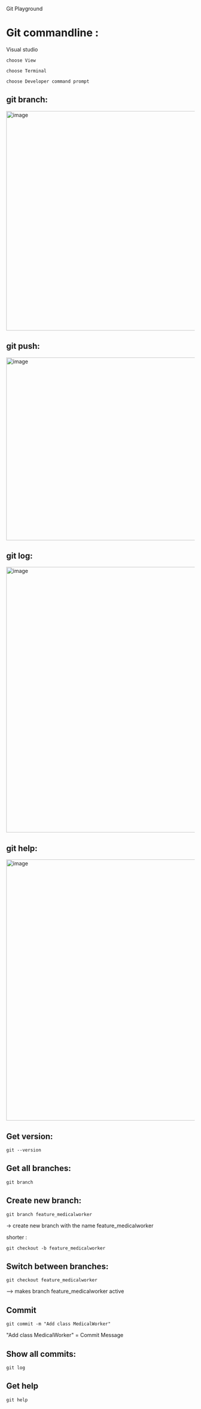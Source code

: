 Git Playground

# Git commandline :

Visual studio
```
choose View

choose Terminal

choose Developer command prompt
```

## git branch:

<img width="766" height="586" alt="image" src="https://github.com/user-attachments/assets/fc1ece0e-d234-4aba-97b3-c2be3b7f004e" />

## git push:

<img width="627" height="488" alt="image" src="https://github.com/user-attachments/assets/75c6ebd9-bd68-4090-aa73-183bb531c76f" />

## git log:

<img width="805" height="709" alt="image" src="https://github.com/user-attachments/assets/d63d1e63-4d7e-462f-a692-9cd57759bc61" />


## git help:

<img width="810" height="697" alt="image" src="https://github.com/user-attachments/assets/70bd6a64-1c5b-447f-a84a-89bf278f5a7d" />



## Get version:
```
git --version
```

## Get all branches:
```
git branch
```

## Create new branch:
```
git branch feature_medicalworker
```

-> create new branch with the name feature_medicalworker

shorter :
```
git checkout -b feature_medicalworker
```

## Switch between branches:
```
git checkout feature_medicalworker
```

--> makes branch feature_medicalworker active

## Commit
```
git commit -m "Add class MedicalWorker"
```
"Add class MedicalWorker" = Commit Message


## Show all commits:
```
git log
```

## Get help
```
git help
```
